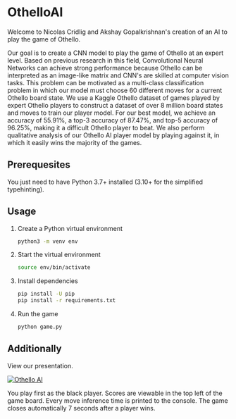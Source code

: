 # OthelloAI

Welcome to Nicolas Cridlig and Akshay Gopalkrishnan's creation of an AI to play the game of Othello.

Our goal is to create a CNN model to play the game of Othello at an expert level. Based on previous research in this field,  Convolutional Neural Networks can achieve strong performance because Othello can be interpreted as an image-like matrix and CNN's are skilled at computer vision tasks. This problem can be motivated as a multi-class classification problem in which our model must choose 60 different moves for a current Othello board state. We use a Kaggle Othello dataset of games played by expert Othello players to construct a dataset of over 8 million board states and moves to train our player model. For our best model, we achieve an accuracy of 55.91\%, a top-3 accuracy of 87.47\%, and top-5 accuracy of 96.25\%, making it a difficult Othello player to beat. We also perform qualitative analysis of our Othello AI player model by playing against it, in which it easily wins the majority of the games. 

## Prerequesites

You just need to have Python 3.7+ installed (3.10+ for the simplified typehinting).

## Usage

1. Create a Python virtual environment

    ```bash
    python3 -m venv env
    ```

2. Start the virtual environment

    ```bash
    source env/bin/activate
    ```

3. Install dependencies

    ```bash
    pip install -U pip
    pip install -r requirements.txt
    ```

4. Run the game

    ```bash
    python game.py
    ```

## Additionally
View our presentation. 

[![Othello AI](https://img.youtube.com/vi/4uyaCkAwKLU/0.jpg)](https://www.youtube.com/watch?v=4uyaCkAwKLU)

You play first as the black player. Scores are viewable in the top left of the game board. Every move inference time is printed to the console. The game closes automatically 7 seconds after a player wins.